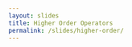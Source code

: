 ```yaml
---
layout: slides
title: Higher Order Operators
permalink: /slides/higher-order/
---
```


<section data-markdown data-separator="^\n---\n$" data-separator-vertical="^\n--\n$">
<script type="text/template">

![Bonsai](../../assets/images/bonsai-lettering.svg)

### Higher Order Operators
[neurogears.org/st-andrews-2024](https://neurogears.org/st-andrews-2024)
<table style="width: 100%;">
  <tr>
    <th style="vertical-align: middle; width: 50%; height: 100px; padding-left: 100px">
      <img alt="NeuroGEARS" src="../../assets/images/neurogears.svg"/>
    </th>
    <th style="vertical-align: middle; width: 40%; height: 170px; align: right">
      <img alt="St-Andrews" src="../../assets/images/st-andrews.png"/>
    </th>
  </tr>
</table>

---

### Outline

* Recap
* Sharing Sequences
* Higher Order Operators

---

<!-- .element: data-transition="default none" -->
###### Transform

![Transform](../../assets/images/transform.svg)

--

<!-- .element: data-transition="default none" -->
###### Select

![Select](../../assets/images/select.svg)

--

<!-- .element: data-transition="none default" -->
###### SelectMany

![SelectMany](../../assets/images/selectmany.svg)

--

<!-- .element: data-transition="none default" -->
###### SelectMany: Play audio on cue

![SelectMany](../../assets/images/selectmany-playsound-1.svg)

--

<!-- .element: data-transition="none default" -->
###### SelectMany: Play audio on cue

![SelectMany](../../assets/images/selectmany-playsound-2.svg)

---

### Sharing observable sequences

![Branching](../../assets/images/branching-simple.svg)
<!-- .element: style="display: inline-block; vertical-align: top;" -->
![Subjects (Publish)](../../assets/images/subjects-publish-simple.svg)
<!-- .element: class="fragment" style="display: inline-block; vertical-align: top; padding-left: 120px;" -->

---

### Subject scope

![Subject scope](../../assets/images/subjects-scope.svg)

---

<!-- .element: data-transition="default none" -->
### Hot vs cold sequences

![Subscription effects](../../assets/images/temperature-blank.svg)

--

<!-- .element: data-transition="none" -->
### Hot vs cold sequences

![Subscription effects](../../assets/images/temperature-effects.svg)

--

<!-- .element: data-transition="none" -->
### Hot vs cold sequences

![Temperature](../../assets/images/temperature.svg)

--

<!-- .element: data-transition="none" -->
### Hot vs cold sequences

![Publish](../../assets/images/publish.svg)
<!-- .element: style="display: inline-block; vertical-align: top;" -->
![Replay](../../assets/images/replay.svg)
<!-- .element: style="display: inline-block; vertical-align: top; padding-left: 40px;" -->

--

<!-- .element: data-transition="none default" -->
### Hot vs cold sequences

![Subjects (Publish)](../../assets/images/subjects-publish.svg)
<!-- .element: style="display: inline-block; vertical-align: top; padding-left: 120px;" -->
![Subjects (Replay)](../../assets/images/subjects-replay.svg)
<!-- .element: style="display: inline-block; vertical-align: top; padding-left: 120px;" -->

---

<!-- .element: data-transition="default none" -->
### Subject Types

![Subject types](../../assets/images/subjects-declaration.svg)
<!-- .element: style="padding: 30px; display: inline-block; vertical-align: middle;" -->

--

<!-- .element: data-transition="none" -->
### Subject Types

![Subject types](../../assets/images/subjects.svg)
<!-- .element: style="padding: 30px; display: inline-block; vertical-align: middle;" -->

---

<!-- .element: data-transition="default none" -->
###### Buffer

![Buffer](../../assets/images/buffer.svg)

--

<!-- .element: data-transition="none default" -->
###### Buffer: Moving Average

![SelectMany](../../assets/images/buffer-movingaverage.svg)

---

<!-- .element: data-transition="default none" -->
###### BufferTrigger

![BufferTrigger](../../assets/images/buffertrigger.svg)

--

<!-- .element: data-transition="none default" -->
###### BufferTrigger: Signal Snapshot

![BufferTrigger](../../assets/images/buffertrigger-snapshot.svg)

---

###### Window

![Window](../../assets/images/window.svg)

---

<!-- .element: data-transition="default none" -->
###### WindowTrigger

![WindowTrigger](../../assets/images/windowtrigger.svg)

--

<!-- .element: data-transition="none default" -->
###### WindowTrigger: Record triggered video

![WindowTrigger](../../assets/images/windowtrigger-recordclip.svg)

---

###### Merge

![Merge](../../assets/images/merge.svg)

---

###### Concat

![Concat](../../assets/images/concat.svg)

---

### Higher-Order Operators

![Concatenate video files using first order operators](../../assets/images/concatfile-firstorder.svg)

--

###### Enumerate Files

![Enumerate all file names in a folder](../../assets/images/concatfile-enumeratefiles.svg)

--

###### Create Observable

![Create sequences of frames from file names](../../assets/images/concatfile-observable.svg)

--

###### Concat

![Combine all sequences of frames into a single sequence](../../assets/images/concatfile-combine.svg)

--

###### Higher-Order: Batch concatenate multiple videos

![SelectMany](../../assets/images/higherorder-concatfiles.svg)

---

###### Concat

![Concat](../../assets/images/concatwindow.svg)

---

###### Merge

![Merge](../../assets/images/mergewindow.svg)

---

###### Switch

![Switch](../../assets/images/switch.svg)

</script>
</section>

<section data-markdown data-separator="^\n---\n$" data-separator-vertical="^\n--\n$">
<script type="text/template">

![Bonsai](../../assets/images/bonsai-lettering.svg)

### Questions?
[neurogears.org/st-andrews-2024](https://neurogears.org/st-andrews-2024)
<table style="width: 100%;">
  <tr>
    <th style="vertical-align: middle; width: 50%; height: 100px; padding-left: 100px">
      <img alt="NeuroGEARS" src="../../assets/images/neurogears.svg"/>
    </th>
    <th style="vertical-align: middle; width: 40%; height: 170px; align: right">
      <img alt="St-Andrews" src="../../assets/images/st-andrews.png"/>
    </th>
  </tr>
</table>

</script>
</section>